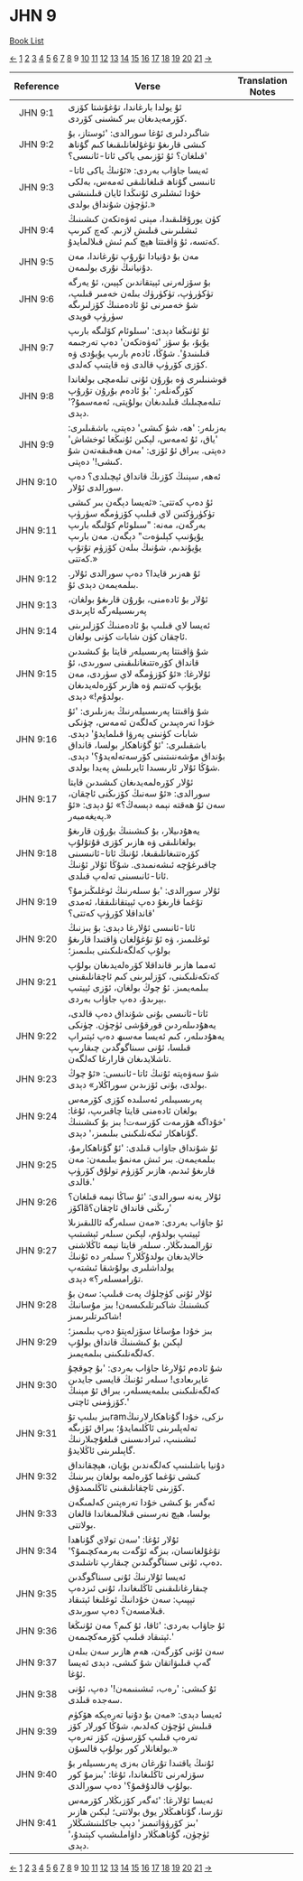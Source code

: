 # JHN 9
[Book List](../README.md)

[<-](./chapter_8.md) [1](./chapter_1.md) [2](./chapter_2.md) [3](./chapter_3.md) [4](./chapter_4.md) [5](./chapter_5.md) [6](./chapter_6.md) [7](./chapter_7.md) [8](./chapter_8.md) 9 [10](./chapter_10.md) [11](./chapter_11.md) [12](./chapter_12.md) [13](./chapter_13.md) [14](./chapter_14.md) [15](./chapter_15.md) [16](./chapter_16.md) [17](./chapter_17.md) [18](./chapter_18.md) [19](./chapter_19.md) [20](./chapter_20.md) [21](./chapter_21.md) [->](./chapter_10.md)

| Reference | Verse | Translation Notes |
|:---------:|-------|-------------------|
|JHN 9:1|ئۇ يولدا بارغاندا، تۇغۇشتا كۆزى كۆرمەيدىغان بىر كىشىنى كۆردى.||
|JHN 9:2|شاگىردلىرى ئۇغا سورالدى: 'ئوستاز، بۇ كىشى قارىغۇ تۇغۇلغانلىقىغا كىم گۇناھ قىلغان؟ ئۇ ئۆزىمى ياكى ئاتا-ئانىسى؟'||
|JHN 9:3|ئەيسا جاۋاب بەردى: «ئۇنىڭ ياكى ئاتا-ئانىسى گۇناھ قىلغانلىقى ئەمەس، بەلكى خۇدا ئىشلىرى ئۇنىڭدا ئايان قىلىنىشى ئۈچۈن شۇنداق بولدى.»||
|JHN 9:4|كۈن يورۇقلىقىدا، مېنى ئەۋەتكەن كىشىنىڭ ئىشلىرىنى قىلىش لازىم. كەچ كىرىپ كەتسە، ئۇ ۋاقىتتا ھېچ كىم ئىش قىلالمايدۇ.||
|JHN 9:5|مەن بۇ دۇنيادا تۇرۇپ تۇرغاندا، مەن دۇنيانىڭ نۇرى بولىمەن.||
|JHN 9:6|بۇ سۆزلەرنى ئېيتقاندىن كېيىن، ئۇ يەرگە تۈكۈرۈپ، تۈكۈرۈك بىلەن خەمىر قىلىپ، شۇ خەمىرنى ئۇ ئادەمنىڭ كۆزلىرىگە سۈرۈپ قويدى||
|JHN 9:7|ئۇ ئۇنىڭغا دېدى: 'سىلوئام كۆلىگە بارىپ يۇيۇ، بۇ سۆز 'ئەۋەتكەن' دەپ تەرجىمە قىلىنىدۇ'. شۇڭا، ئادەم بارىپ يۇيۇدى ۋە كۆزى كۆرۈپ قالدى ۋە قايتىپ كەلدى.||
|JHN 9:8|قوشنىلىرى ۋە بۇرۇن ئۇنى تىلەمچى بولغاندا كۆرگەنلەر: 'بۇ ئادەم بۇرۇن تۇرۇپ تىلەمچىلىك قىلىدىغان بولۇپتى، ئەمەسمۇ?' دېدى.||
|JHN 9:9|بەزىلەر: 'ھە، شۇ كىشى' دەپتى، باشقىلىرى: 'ياق، ئۇ ئەمەس، لېكىن ئۇنىڭغا ئوخشاش' دەپتى. بىراق ئۇ ئۆزى: 'مەن ھەقىقەتەن شۇ كىشى!' دەپتى.||
|JHN 9:10|ئەھە, سېنىڭ كۆزىڭ قانداق ئېچىلدى؟ دەپ سورالدى ئۇلار.||
|JHN 9:11|ئۇ دەپ كەتتى: «ئەيسا دېگەن بىر كىشى تۈكۈرۈكتىن لاي قىلىپ كۆزۈمگە سۈرۈپ بەرگەن، مەنە: "سىلوئام كۆلىگە بارىپ يۇيۇنىپ كېلىۋەت" دېگەن. مەن بارىپ يۇيۇندىم، شۇنىڭ بىلەن كۆزۈم تۇتۇپ كەتتى.»||
|JHN 9:12|ئۇ ھەزىر قايدا؟ دەپ سورالدى ئۇلار. بىلمەيمەن دېدى ئۇ.||
|JHN 9:13|ئۇلار بۇ ئادەمنى، بۇرۇن قارىغۇ بولغان، پەرىسىيلەرگە ئاپرىدى||
|JHN 9:14|ئەيسا لاي قىلىپ بۇ ئادەمنىڭ كۆزلىرىنى ئاچقان كۈن شابات كۈنى بولغان.||
|JHN 9:15|شۇ ۋاقىتتا پەرىسىيلەر قايتا بۇ كىشىدىن قانداق كۆرەتتىغانلىقىنى سورىدى، ئۇ ئۇلارغا: «ئۇ كۆزۈمگە لاي سۈردى، مەن يۇيۇپ كەتتىم ۋە ھازىر كۆرەلەيدىغان بولدۇم!» دېدى.||
|JHN 9:16|شۇ ۋاقىتتا پەرىسىيلەرنىڭ بەزىلىرى: 'ئۇ خۇدا تەرەپىدىن كەلگەن ئەمەس، چۈنكى شابات كۈنىنى پەرۋا قىلمايدۇ' دېدى. باشقىلىرى: 'ئۇ گۇناھكار بولسا، قانداق بۇنداق مۇشەننىتىنى كۆرسەتەلەيدۇ؟' دېدى. شۇڭا ئۇلار ئارىسىدا ئايرىلىش پەيدا بولدى.||
|JHN 9:17|ئۇلار كۆرەلمەيدىغان كىشىدىن قايتا سورالدى: «ئۇ سەنىڭ كۆزىڭنى ئاچقان، سەن ئۇ ھەقتە نېمە دېسەڭ؟» ئۇ دېدى: «ئۇ پەيغەمبەر.»||
|JHN 9:18|يەھۇدىيلار، بۇ كىشىنىڭ بۇرۇن قارىغۇ بولغانلىقى ۋە ھازىر كۆزى قۇتۇلۇپ كۆرەتتىغانلىقىغا، ئۇنىڭ ئاتا-ئانىسىنى چاقىرغۇچە ئىشەنمىدى. شۇڭا ئۇلار ئۇنىڭ ئاتا-ئانىسىنى تەلەپ قىلدى.||
|JHN 9:19|ئۇلار سورالدى: 'بۇ سىلەرنىڭ ئوغلىڭىزمۇ؟ تۇغما قارىغۇ دەپ ئېيتقانلىققا، ئەمدى قانداقلا كۆرۈپ كەتتى؟'||
|JHN 9:20|ئاتا-ئانىسى ئۇلارغا دېدى: بۇ بىزنىڭ ئوغلىمىز، ۋە ئۇ تۇغۇلغان ۋاقتىدا قارىغۇ بولۇپ كەلگەنلىكىنى بىلىمىز؛||
|JHN 9:21|ئەمما ھازىر قانداقلا كۆرەلەيدىغان بولۇپ كەتكەنلىكىنى، كۆزلىرىنى كىم ئاچقانلىقىنى بىلمەيمىز. ئۇ چوڭ بولغان، ئۆزى ئېيتىپ بېرىدۇ، دەپ جاۋاب بەردى.||
|JHN 9:22|ئاتا-ئانىسى بۇنى شۇنداق دەپ قالدى، يەھۇدىىلەردىن قورقۇشى ئۈچۈن. چۈنكى يەھۇدىىلەر، كىم ئەيسا مەسىھ دەپ ئېتىراپ قىلسا، ئۇنى سىناگوگدىن چىقارىپ تاشلايدىغان قارارغا كەلگەن.||
|JHN 9:23|شۇ سەۋەپتە ئۇنىڭ ئاتا-ئانىسى: «ئۇ چوڭ بولدى، بۇنى ئۆزىدىن سوراڭلار» دېدى.||
|JHN 9:24|پەرىسىيىلەر ئەسلىدە كۆزى كۆرمەس بولغان ئادەمنى قايتا چاقىرىپ، ئۇغا: 'خۇداگە ھۆرمەت كۆرسەت! بىز بۇ كىشىنىڭ گۇناھكار ئىكەنلىكىنى بىلىمىز،' دېدى.||
|JHN 9:25|ئۇ شۇنداق جاۋاب قىلدى: 'ئۇ گۇناھكارمۇ، بىلمەيمەن. بىر ئىش مەنمۇ بىلىمەن: مەن قارىغۇ ئىدىم، ھازىر كۆزۈم تولۇق كۆرۈپ قالدى.'||
|JHN 9:26|ئۇلار يەنە سورالدى: 'ئۇ ساڭا نېمە قىلغان؟ كۆزläرىڭنى قانداق ئاچقان؟'||
|JHN 9:27|ئۇ جاۋاب بەردى: «مەن سىلەرگە ئاللىقىزىلا ئېيتىپ بولدۇم، لېكىن سىلەر ئېشىتىپ تۇرالمىدىڭلار. سىلەر قايتا نېمە ئاڭلاشنى خالايدىغان بولدۇڭلار؟ سىلەر دە ئۇنىڭ يولداشلىرى بولۇشقا ئىشتەپ تۇرامسىلەر؟» دېدى.||
|JHN 9:28|ئۇلار ئۇنى كۈچلۈك پەت قىلىپ: سەن بۇ كىشىنىڭ شاكىرتلىكىسەن! بىز مۇسانىڭ شاكىرتلىرىمىز!||
|JHN 9:29|بىز خۇدا مۇساغا سۆزلەپتۇ دەپ بىلىمىز؛ لېكىن بۇ كىشىنىڭ قانداق بولۇپ كەلگەنلىكىنى بىلمەيمىز.||
|JHN 9:30|شۇ ئادەم ئۇلارغا جاۋاب بەردى: 'بۇ چوقچۇ غايرىعادى! سىلەر ئۇنىڭ قايسى جايدىن كەلگەنلىكىنى بىلمەيسىلەر، بىراق ئۇ مېنىڭ كۆزۈمنى ئاچتى.'||
|JHN 9:31|بىز بىلىپ تۇramىزكى، خۇدا گۇناھكارلارنىڭ تەلەپلىرىنى ئاڭلىمايدۇ؛ بىراق ئۆزىگە ئىشىنىپ، ئىرادىسىنى قىلغۇچىلارنىڭ گاپىلىرىنى ئاڭلايدۇ.||
|JHN 9:32|دۇنيا باشلىنىپ كەلگەندىن بۇيان، ھېچقانداق كىشى تۇغما كۆرەلمە بولغان بىرىنىڭ كۆزىنى ئاچقانلىقىنى ئاڭلىمىدۇق.||
|JHN 9:33|ئەگەر بۇ كىشى خۇدا تەرەپتىن كەلمىگەن بولسا، ھېچ نەرسىنى قىلالمىغاندا قالغان بولاتتى.||
|JHN 9:34|ئۇلار ئۇغا: 'سەن تولاي گۇناھدا تۇغۇلغانسان، بىزگە ئۆگەت بەرمەكچىمۇ؟' دەپ، ئۇنى سىناگوگىدىن چىقارپ تاشلىدى.||
|JHN 9:35|ئەيسا ئۇلارنىڭ ئۇنى سىناگوگدىن چىقارغانلىقىنى ئاڭلىغاندا، ئۇنى ئىزدەپ تېپىپ: سەن خۇدانىڭ ئوغلىغا ئېتىقاد قىلامسەن؟ دەپ سورىدى.||
|JHN 9:36|ئۇ جاۋاب بەردى: 'ئاقا، ئۇ كىم؟ مەن ئۇنىڭغا ئېتىقاد قىلىپ كۆرمەكچىمەن.'||
|JHN 9:37|سەن ئۇنى كۆرگەن، ھەم ھازىر سەن بىلەن گەپ قىلىۋاتقان شۇ كىشى، دېدى ئەيسا ئۇغا.||
|JHN 9:38|ئۇ كىشى: 'رەب، ئىشىنىمەن!' دەپ، ئۇنى سەجدە قىلدى.||
|JHN 9:39|ئەيسا دېدى: «مەن بۇ دۇنيا تەرەپكە ھۆكۈم قىلىش ئۈچۈن كەلدىم، شۇڭا كورلار كۆز تەرەپ قىلىپ كۆرسۈن، كۆز تەرەپ بولغانلار كور بولۇپ قالسۇن.»||
|JHN 9:40|ئۇنىڭ ياقتىدا تۇرغان بەزى پەرىسىيلەر بۇ سۆزلەرنى ئاڭلىغاندا، ئۇغا: 'بىزمۇ كور بولۇپ قالدۇقمۇ؟' دەپ سورالدى.||
|JHN 9:41|ئەيسا ئۇلارغا: 'ئەگەر كۆزىڭلار كۆرمەس تۇرسا، گۇناھىڭلار يوق بولاتتى؛ لېكىن ھازىر 'بىز كۆرۈۋاتىمىز' دېپ جاكلىنىشىڭلار ئۈچۈن، گۇناھىڭلار داۋاملىشىپ كېتىدۇ،' دېدى.||


[<-](./chapter_8.md) [1](./chapter_1.md) [2](./chapter_2.md) [3](./chapter_3.md) [4](./chapter_4.md) [5](./chapter_5.md) [6](./chapter_6.md) [7](./chapter_7.md) [8](./chapter_8.md) 9 [10](./chapter_10.md) [11](./chapter_11.md) [12](./chapter_12.md) [13](./chapter_13.md) [14](./chapter_14.md) [15](./chapter_15.md) [16](./chapter_16.md) [17](./chapter_17.md) [18](./chapter_18.md) [19](./chapter_19.md) [20](./chapter_20.md) [21](./chapter_21.md) [->](./chapter_10.md)